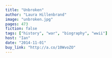 ```yaml
---
title: "Unbroken"
author: "Laura Hillenbrand"
image: "unbroken.jpg"
pages: 473
fiction: false
tags: ["history", "war", "biography", "wwii"]
host: "Ian"
date: "2014-11-01"
buy_link: "http://a.co/10WvoZO"
---
```

